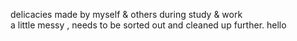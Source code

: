 delicacies made by myself & others during study & work<br>
a little messy , needs to be sorted out and cleaned up further.
hello
